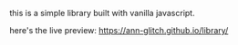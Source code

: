 this is a simple library built with vanilla javascript.

here's the live preview: https://ann-glitch.github.io/library/
